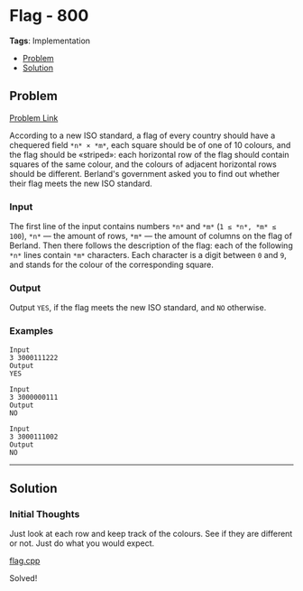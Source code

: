 # Flag - 800
**Tags**: Implementation  
- [Problem](#problem)
- [Solution](#solution)

## Problem
[Problem Link](https://codeforces.com/problemset/problem/16/A)  

According to a new ISO standard, a flag of every country should have a chequered field `*n* × *m*`, each square should be of one of 10 colours, and the flag should be «striped»: each horizontal row of the flag should contain squares of the same colour, and the colours of adjacent horizontal rows should be different. Berland's government asked you to find out whether their flag meets the new ISO standard.  
  
### Input
The first line of the input contains numbers `*n*` and `*m*` (`1 ≤ *n*, *m* ≤ 100`), `*n*` — the amount of rows, `*m*` — the amount of columns on the flag of Berland. Then there follows the description of the flag: each of the following `*n*` lines contain `*m*` characters. Each character is a digit between `0` and `9`, and stands for the colour of the corresponding square.  
  
### Output
Output `YES`, if the flag meets the new ISO standard, and `NO` otherwise.

### Examples
```
Input
3 3000111222
Output
YES
```
```
Input
3 3000000111
Output
NO
```
```
Input
3 3000111002
Output
NO
```


-----
## Solution

### Initial Thoughts
Just look at each row and keep track of the colours. See if they are different or not. Just do what you would expect.  

[flag.cpp](/flag.cpp)  

Solved!
